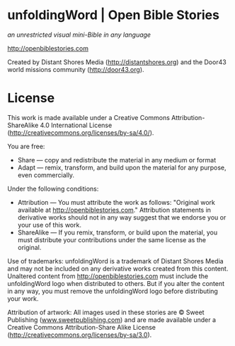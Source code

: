 
unfoldingWord | Open Bible Stories
==================================

*an unrestricted visual mini-Bible in any language*

http://openbiblestories.com

Created by Distant Shores Media (http://distantshores.org) and the Door43 world missions community (http://door43.org).


License
=======

This work is made available under a Creative Commons Attribution-ShareAlike 4.0 International License (http://creativecommons.org/licenses/by-sa/4.0/).

You are free:

* Share — copy and redistribute the material in any medium or format
* Adapt — remix, transform, and build upon the material for any purpose, even commercially.

Under the following conditions:

* Attribution — You must attribute the work as follows: "Original work available at http://openbiblestories.com." Attribution statements in derivative works should not in any way suggest that we endorse you or your use of this work.
* ShareAlike — If you remix, transform, or build upon the material, you must distribute your contributions under the same license as the original.

Use of trademarks: unfoldingWord is a trademark of Distant Shores Media and may not be included on any derivative works created from this content.  Unaltered content from http://openbiblestories.com must include the unfoldingWord logo when distributed to others. But if you alter the content in any way, you must remove the unfoldingWord logo before distributing your work.

Attribution of artwork: All images used in these stories are © Sweet Publishing (www.sweetpublishing.com) and are made available under a Creative Commons Attribution-Share Alike License (http://creativecommons.org/licenses/by-sa/3.0).
